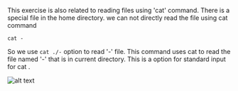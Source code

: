 This exercise is also related to reading files using 'cat' command. 
There is a special file in the home directory. we can not directly read the file using cat command

```cat -``` 

So we use ```cat ./-``` option to read '-' file.
This command uses cat to read the file named '-' that is in current directory.
This is a option for standard input for cat .


![alt text](image.png)